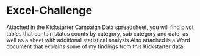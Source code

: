 # Excel-Challenge
Attached in the Kickstarter Campaign Data spreadsheet, you will find pivot tables that contain status counts by category, sub category and date, as well as a sheet with additional statistical analysis
Also attached is a Word document that explains some of my findings from this Kickstarter data. 
